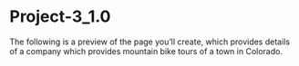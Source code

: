 # Project-3_1.0
The following is a preview of the page you’ll create, which provides details of a company which provides mountain bike tours of a town in Colorado.
